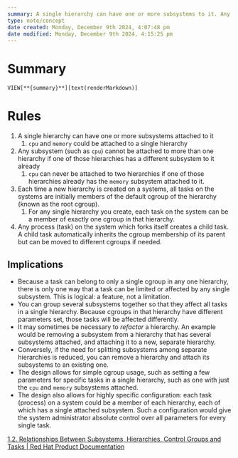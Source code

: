 ```yaml
---
summary: A single hierarchy can have one or more subsystems to it. Any single subsystem cannot be attached to more than one hierarchy if one of those hierarchies has a different subsystem attached to it already.
type: note/concept
date created: Monday, December 9th 2024, 4:07:48 pm
date modified: Monday, December 9th 2024, 4:15:25 pm
---
```

# Summary
`VIEW[**{summary}**][text(renderMarkdown)]`

# Rules
1. A single hierarchy can have one or more subsystems attached to it
	1. `cpu` and `memory` could be attached to a single hierarchy
2. Any subsystem (such as `cpu`) cannot be attached to more than one hierarchy if one of those hierarchies has a different subsystem to it already
	1. `cpu` can never be attached to two hierarchies if one of those hierarchies already has the `memory` subsystem attached to it.
3. Each time a new hierarchy is created on a systems, all tasks on the systems are initially members of the default cgroup of the hierarchy (known as the root cgroup). 
	1. For any single hierarchy you create, each task on the system can be a member of exactly one cgroup in that hierarchy. 
4. Any process (task) on the system which forks itself creates a child task. A child task automatically inherits the cgroup membership of its parent but can be moved to different cgroups if needed.

## Implications
- Because a task can belong to only a single cgroup in any one hierarchy, there is only one way that a task can be limited or affected by any single subsystem. This is logical: a feature, not a limitation.
- You can group several subsystems together so that they affect all tasks in a single hierarchy. Because cgroups in that hierarchy have different parameters set, those tasks will be affected differently.
- It may sometimes be necessary to _refactor_ a hierarchy. An example would be removing a subsystem from a hierarchy that has several subsystems attached, and attaching it to a new, separate hierarchy.
- Conversely, if the need for splitting subsystems among separate hierarchies is reduced, you can remove a hierarchy and attach its subsystems to an existing one.
- The design allows for simple cgroup usage, such as setting a few parameters for specific tasks in a single hierarchy, such as one with just the `cpu` and `memory` subsystems attached.
- The design also allows for highly specific configuration: each task (process) on a system could be a member of each hierarchy, each of which has a single attached subsystem. Such a configuration would give the system administrator absolute control over all parameters for every single task.

[1.2. Relationships Between Subsystems, Hierarchies, Control Groups and Tasks | Red Hat Product Documentation](https://docs.redhat.com/en/documentation/red_hat_enterprise_linux/6/html/resource_management_guide/sec-relationships_between_subsystems_hierarchies_control_groups_and_tasks#sec-Relationships_Between_Subsystems_Hierarchies_Control_Groups_and_Tasks)